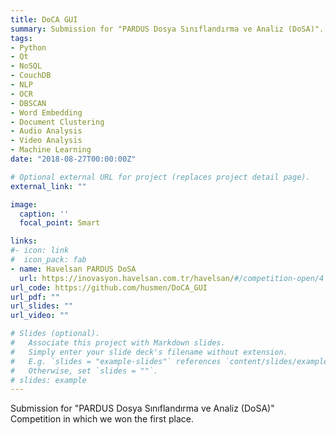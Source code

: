 ```yaml
---
title: DoCA GUI
summary: Submission for "PARDUS Dosya Sınıflandırma ve Analiz (DoSA)".
tags:
- Python
- Qt
- NoSQL
- CouchDB
- NLP
- OCR
- DBSCAN
- Word Embedding
- Document Clustering
- Audio Analysis
- Video Analysis
- Machine Learning
date: "2018-08-27T00:00:00Z"

# Optional external URL for project (replaces project detail page).
external_link: ""

image:
  caption: ''
  focal_point: Smart

links:
#- icon: link
#  icon_pack: fab
- name: Havelsan PARDUS DoSA
  url: https://inovasyon.havelsan.com.tr/havelsan/#/competition-open/4
url_code: https://github.com/husmen/DoCA_GUI
url_pdf: ""
url_slides: ""
url_video: ""

# Slides (optional).
#   Associate this project with Markdown slides.
#   Simply enter your slide deck's filename without extension.
#   E.g. `slides = "example-slides"` references `content/slides/example-slides.md`.
#   Otherwise, set `slides = ""`.
# slides: example
---
```


Submission for "PARDUS Dosya Sınıflandırma ve Analiz (DoSA)" Competition in which we won the first place.